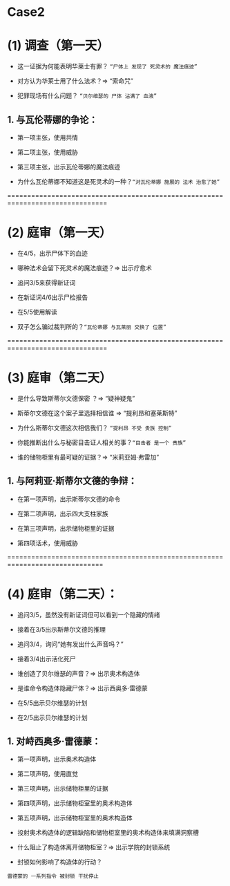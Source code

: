 # Case2
# (1) 调查（第一天）

* 这一证据为何能表明华莱士有罪？ `“尸体上 发现了 死灵术的 魔法痕迹”`

* 对方认为华莱士用了什么法术？=> “索命咒”

* 犯罪现场有什么问题？ `“贝尔维瑟的 尸体 沾满了 血液”`

## 1. 与瓦伦蒂娜的争论：

* 第一项主张，使用共情

* 第二项主张，使用威胁

* 第三项主张，出示瓦伦蒂娜的魔法痕迹 

* 为什么瓦伦蒂娜不知道这是死灵术的一种？`“对瓦伦蒂娜 施展的 法术 治愈了她”`


===============================================================================
# (2) 庭审（第一天）

* 在4/5，出示尸体下的血迹

* 哪种法术会留下死灵术的魔法痕迹？=> 出示疗愈术

* 追问3/5来获得新证词

* 在新证词4/6出示尸检报告

* 在5/5使用解读

* 双子怎么骗过裁判所的？`“瓦伦蒂娜 与瓦莱丽 交换了 位置”`


===============================================================================
# (3) 庭审（第二天）

* 是什么导致斯蒂尔文德保密 ？=> “疑神疑鬼”

* 斯蒂尔文德在这个案子里选择相信谁 => “提利昂和塞莱斯特”

* 为什么斯蒂尔文德这次相信我们？ `“提利昂 不受 贵族 控制”`

* 你能推断出什么与秘密目击证人相关的事？`“目击者 是一个 贵族”`

* 谁的储物柜里有最可疑的证据？=> “米莉亚姆·弗雷加”

## 1. 与阿莉亚·斯蒂尔文德的争辩：

* 在第一项声明，出示斯蒂尔文德的命令

* 在第二项声明，出示四大支柱家族

* 在第三项声明，出示储物柜里的证据

* 第四项话术，使用威胁


==============================================================================
# (4) 庭审（第二天）：

* 追问3/5，虽然没有新证词但可以看到一个隐藏的情绪

* 接着在3/5出示斯蒂尔文德的推理

* 追问3/4，询问“她有发出什么声音吗？”

* 接着3/4出示活化死尸

* 谁创造了贝尔维瑟的声音？=> 出示奥术构造体

* 是谁命令构造体隐藏尸体？=> 出示西奥多·雷德蒙

* 在5/5出示贝尔维瑟的计划

* 在2/5出示贝尔维瑟的计划

## 1. 对峙西奥多·雷德蒙：

* 第一项声明，出示奥术构造体

* 第二项声明，使用直觉

* 第三项声明，出示储物柜里的证据

* 第四项声明，出示储物柜室里的奥术构造体

* 第五项声明，出示储物柜室里的奥术构造体

* 投射奥术构造体的逻辑缺陷和储物柜室里的奥术构造体来填满洞察槽

* 什么阻止了构造体离开储物柜室？=> 出示学院的封锁系统

* 封锁如何影响了构造体的行动？

`雷德蒙的 一系列指令 被封锁 干扰停止`

